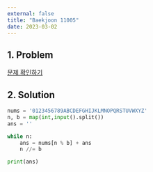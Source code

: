 ```yaml
---
external: false
title: "Baekjoon 11005"
date: 2023-03-02
---
```


## 1. Problem

[문제 확인하기](https://www.acmicpc.net/problem/11005)

## 2. Solution

```python
nums = '0123456789ABCDEFGHIJKLMNOPQRSTUVWXYZ'
n, b = map(int,input().split())
ans = ''

while n:
    ans = nums[n % b] + ans
    n //= b

print(ans)
```

